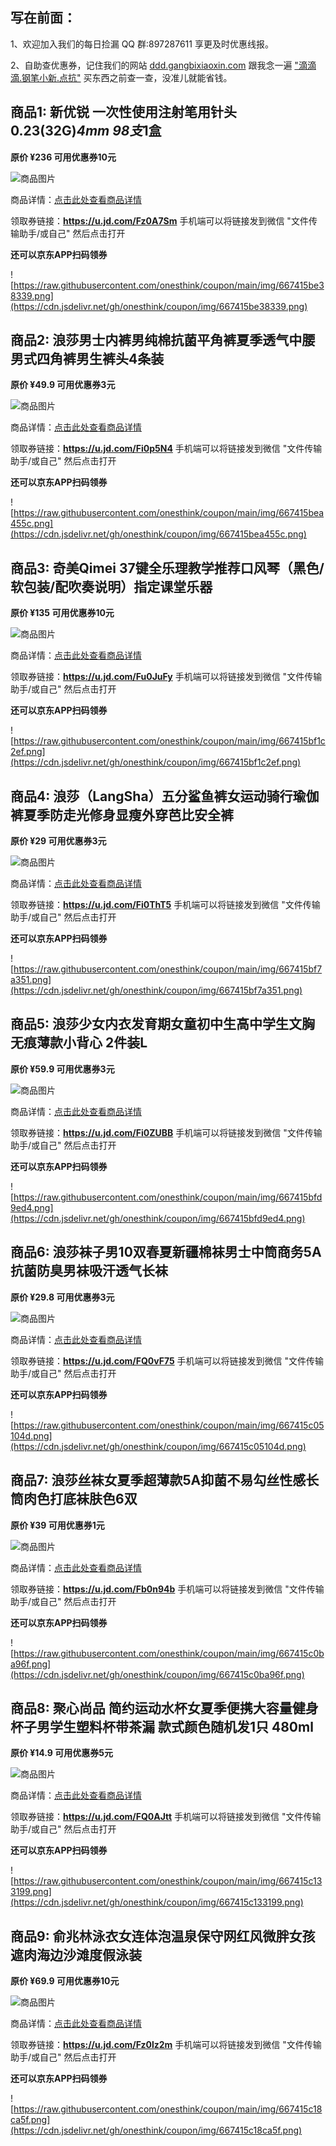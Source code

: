 ## 写在前面：

1、欢迎加入我们的每日捡漏 QQ 群:897287611 享更及时优惠线报。

2、自助查优惠券，记住我们的网站 [ddd.gangbixiaoxin.com](https://ddd.gangbixiaoxin.com) 跟我念一遍 ["滴滴滴.钢笔小新.点抗"](https://ddd.gangbixiaoxin.com) 买东西之前查一查，没准儿就能省钱。

## 商品1: 新优锐 一次性使用注射笔用针头 0.23(32G)*4mm 98支*1盒

**原价 ¥236 可用优惠券10元**

![商品图片](http://img14.360buyimg.com/n1/jfs/t1/193513/31/48276/137587/66718bc1F5b55b2fd/c8210fc31a472b0f.jpg)

商品详情：[点击此处查看商品详情](https://union-click.jd.com/jdc?e=1003156031&amp;p=JF8BAR8JK1olXwMKVVhfDkMSBV8IGloUXAIDXFlaCEInRzBQRQQlBENHFRxWFlVPRjtUBABAQlRcCEBdCUoWAmsJE1wSXQ8dDRsBVXtOaxV9EzpjAGR8DD1eVSxjRihheSxTUQoyVW5eCUsQCmkPHVIQbQdSVQ5cWEpHAl8IG2tDMwYDVV9cAE4SBWtmQBlFFTYDZF5bCEIeCm0OH1gXXwYyVFZaOJy6u7qCqo6d5NKc3Inkr56ev7uWk2slbQUyVF9cCksTBG4KG2slXTYBZAAzCRgRAW8LT197AE9dUl9bVQN5A2wLGl8VWw8EZFxcCUkVM184ZzxgFEdCNz8WewkXYC9rHyt2NnhmPyo_ZklqaA9qWjJyFVRREykiXjEXRV8IKw)

领取券链接：**https://u.jd.com/Fz0A7Sm** 手机端可以将链接发到微信 "文件传输助手/或自己" 然后点击打开

**还可以京东APP扫码领券**

![https://raw.githubusercontent.com/onesthink/coupon/main/img/667415be38339.png](https://cdn.jsdelivr.net/gh/onesthink/coupon/img/667415be38339.png)

## 商品2: 浪莎男士内裤男纯棉抗菌平角裤夏季透气中腰男式四角裤男生裤头4条装

**原价 ¥49.9 可用优惠券3元**

![商品图片](http://img14.360buyimg.com/n1/jfs/t1/231995/23/20711/204530/667226d0Fe71930e3/c21ac08f28091f39.jpg)

商品详情：[点击此处查看商品详情](https://union-click.jd.com/jdc?e=1003156031&amp;p=JF8BAQcJK1olXDYFV1hVD08RMytXQwVKbV9HER8fA1UJWypcR0ROCBlQCgJDD0gRC2gMHURMGFpfZCs6dAhMWwh_ezJJX0YGAAsZXiJSdykEF2sUbQUDVFlUDkwRCmo4GgsUDQdSVQ5cOEsXMzlmG1oUXAcEV1hfCHsWM28OG1IcVAQEUFlfCUMnA2cPK4y45dOI5YvVsZ-Ji7ixvI6c4dKc3G5tOEgnA24JGVsRWgcAVG5tCHsUMzFmGggSWFIDVg4zVQJIBW5YRQh7XQUBVFhUD04WM20JGlkXbTYyIRkDcQ1UWjoAH1tWK299JlkEbDR1dBVqdVlmIgdmIDtbAU0eChp1bg5BFDYCZA)

领取券链接：**https://u.jd.com/Fi0p5N4** 手机端可以将链接发到微信 "文件传输助手/或自己" 然后点击打开

**还可以京东APP扫码领券**

![https://raw.githubusercontent.com/onesthink/coupon/main/img/667415bea455c.png](https://cdn.jsdelivr.net/gh/onesthink/coupon/img/667415bea455c.png)

## 商品3: 奇美Qimei 37键全乐理教学推荐口风琴（黑色/软包装/配吹奏说明）指定课堂乐器

**原价 ¥135 可用优惠券10元**

![商品图片](http://img14.360buyimg.com/n1/jfs/t25273/253/725144788/255074/a7f8cf0e/5b7a658dNcb4addb7.jpg)

商品详情：[点击此处查看商品详情](https://union-click.jd.com/jdc?e=1003156031&amp;p=JF8BAR4JK1olXwYAUFpYD0wRB18BGVwXXAADZBoCUBVIMzZNXhpXVhgcDBsJVFRMVnBaRQcLVAQFVl9bCVRORjNVK1hdG0N_Kww6a1FfUAZuYVIVLWZyKhhRBHsWM2wJG1wcWwEEXVttCRsWU25YGgsUbQYCZBwz3N-h1eC3ztO0ia6bg_Pl0OO219uVz-WcbQcyVFhdAUIeAWkME1sWXjYCXFlt3-av1uW5ztOsiZiKg-f63cKr1_GAK2slXjYCVV9fCE8QAm0IK2sVbQUyCjBcW0wSU24OSDVIFFkEVQwZUyUXAGwIH18XXwAyVl9cCkknM19dGCdTB1hBDSciagxcYDRQHxhSW1Z5PzozChNJfypoXh5FAnJ2AQ4oADtxM284)

领取券链接：**https://u.jd.com/Fu0JuFy** 手机端可以将链接发到微信 "文件传输助手/或自己" 然后点击打开

**还可以京东APP扫码领券**

![https://raw.githubusercontent.com/onesthink/coupon/main/img/667415bf1c2ef.png](https://cdn.jsdelivr.net/gh/onesthink/coupon/img/667415bf1c2ef.png)

## 商品4: 浪莎（LangSha）五分鲨鱼裤女运动骑行瑜伽裤夏季防走光修身显瘦外穿芭比安全裤

**原价 ¥29 可用优惠券3元**

![商品图片](http://img14.360buyimg.com/n1/jfs/t1/234181/27/18459/118667/6670139bF52aeaec2/8ccef0ea74594973.jpg)

商品详情：[点击此处查看商品详情](https://union-click.jd.com/jdc?e=1003156031&amp;p=JF8BAREJK1olXDYCVV9cDUMXBWgJG14lGVlaCgFtUQ5SQi0DBUVNGFJeSwUIFxlJX3EIGloUWA4CUllcCE4IWipURmtvIWcDKx4KSS4UYWp9AS5eXXV_MVk9BEcnAl8LGlsSVAAFUldYOEpHAj8JS1pFXDYCVG4LZksWAm4JElIdWAYyVW5dDkseCmYKHVwUWQMGZF5VD3vArtfdkerA1b_WytaKsezCitPchdMlbTYBZF5cCUkXB2gJGVslbQYyV24DZkpEBGoBG1oXM1tLC1hcXQJfbW8LGFsTXwYLVW5fCUoVAV84KydyKE9DFD08QzhVAyd-WzNlPm18AwEjSCUVfgRoeRp8Ok5QBxkqDBRKQik4G2s)

领取券链接：**https://u.jd.com/Fi0ThT5** 手机端可以将链接发到微信 "文件传输助手/或自己" 然后点击打开

**还可以京东APP扫码领券**

![https://raw.githubusercontent.com/onesthink/coupon/main/img/667415bf7a351.png](https://cdn.jsdelivr.net/gh/onesthink/coupon/img/667415bf7a351.png)

## 商品5: 浪莎少女内衣发育期女童初中生高中学生文胸无痕薄款小背心 2件装L

**原价 ¥59.9 可用优惠券3元**

![商品图片](http://img14.360buyimg.com/n1/jfs/t1/186996/24/47281/87054/667161e0Ffa253c28/5012b675b4d787c3.jpg)

商品详情：[点击此处查看商品详情](https://union-click.jd.com/jdc?e=1003156031&amp;p=JF8BAREJK1olXDYCVV9cDU0WBmoMGlIlGVlaCgFtUQ5SQi0DBUVNGFJeSwUIFxlJX3EIGloUWAADUVtZCUIIWipURmtSGnB5HQUPWCtrBCkISzMUA3hUVCs9BEcnAl8LGlsSVAAFUldYOEpHAj8JS1pFXDYCVG4LZksWAm4LEl8cWA4yVW5dDkseCmYKHVwXXgYDZF5VD3vArtfdkerA1b_WytaKsezCitPchdMlbTYBZF5cCUkXB2gJGVslbQYyV24DZkpEBWwIH1JHM1tLC1hcXwBRbW8LGVgdXwAEUm5fCUoVAV84KzgSB1tfKQ0fVTlkCh8AYTlyDlxCFzwrYyUVfQ5ySy9iNWd1Ayc8UR91WTk4G2s)

领取券链接：**https://u.jd.com/Fi0ZUBB** 手机端可以将链接发到微信 "文件传输助手/或自己" 然后点击打开

**还可以京东APP扫码领券**

![https://raw.githubusercontent.com/onesthink/coupon/main/img/667415bfd9ed4.png](https://cdn.jsdelivr.net/gh/onesthink/coupon/img/667415bfd9ed4.png)

## 商品6: 浪莎袜子男10双春夏新疆棉袜男士中筒商务5A抗菌防臭男袜吸汗透气长袜

**原价 ¥29.8 可用优惠券3元**

![商品图片](http://img14.360buyimg.com/n1/jfs/t1/230064/6/18749/167077/66715ffeFded73f0a/c3b1b21632ac8d02.jpg)

商品详情：[点击此处查看商品详情](https://union-click.jd.com/jdc?e=1003156031&amp;p=JF8BAREJK1olXDYCVV9cCU4fC2kAHVMlGVlaCgFtUQ5SQi0DBUVNGFJeSwUIFxlJX3EIGloUXAMKXFhVDkMIWipURmsTPk10H1wHUihldQwNeiF8R0ZJNlo9BEcnAl8LGlsSVAAFUldYOEpHAj8JS1pFXDYCVG4LZksWAm4LEl8cWA4yVW5dDkseCmYKHVwRVAQDZF5VD3vArtfdkerA1b_WytaKsezCitPchdMlbTYBZF5cCUkXB2gJGVslbQYyV24DZkpECmhcHFxFM1tLC1hcUEpWbW8LGFoQWQACVW5fCUoVAV84KwFMJ1JHFVg0Sz9gYxhTS11oW35EUgMAayUVCmtvQB1wXVYGJ14_DA58VjA4G2s)

领取券链接：**https://u.jd.com/FQ0vF75** 手机端可以将链接发到微信 "文件传输助手/或自己" 然后点击打开

**还可以京东APP扫码领券**

![https://raw.githubusercontent.com/onesthink/coupon/main/img/667415c05104d.png](https://cdn.jsdelivr.net/gh/onesthink/coupon/img/667415c05104d.png)

## 商品7: 浪莎丝袜女夏季超薄款5A抑菌不易勾丝性感长筒肉色打底袜肤色6双

**原价 ¥39 可用优惠券1元**

![商品图片](http://img14.360buyimg.com/n1/jfs/t1/226943/25/20467/79553/66724b38F4c9ef8b6/3bdd19f62c714bb0.jpg)

商品详情：[点击此处查看商品详情](https://union-click.jd.com/jdc?e=1003156031&amp;p=JF8BAQcJK1olXDYBVlpaDUgUMytXQwVKbV9HER8fA1UJWypcR0ROCBlQCgJDC0kTBGoLGERMGFpfZFovQzxKSCpBfgJ3HUVlMzY1fQB1ajkEF2sUbQUDVFlUDkwRCmo4GgsUDQdSVQ5cOEsXMzlmG1oUXAcLVFxYCHsWM28OG1IcVAQEU1hbAUonA2cPK4y45dOI5YvVsZ-Ji7ixvI6c4dKc3G5tOEgnA24JGVsRWgcAVG5tCHsUMzFmGggcWlIFUw0zVQJIBW5TQxB7XQUBVVhdCU0RM20JGlkXbTYyDzo2DDNWXGkBfSAVFkd0HCYCUQlHQypfdVkRXgJCAh9eWCBwZDRPXSAcVTYCZA)

领取券链接：**https://u.jd.com/Fb0n94b** 手机端可以将链接发到微信 "文件传输助手/或自己" 然后点击打开

**还可以京东APP扫码领券**

![https://raw.githubusercontent.com/onesthink/coupon/main/img/667415c0ba96f.png](https://cdn.jsdelivr.net/gh/onesthink/coupon/img/667415c0ba96f.png)

## 商品8: 聚心尚品 简约运动水杯女夏季便携大容量健身杯子男学生塑料杯带茶漏 款式颜色随机发1只 480ml

**原价 ¥14.9 可用优惠券5元**

![商品图片](http://img14.360buyimg.com/n1/jfs/t1/188608/6/48043/168871/667269b1F4789c8d3/281a5fa2eb254712.jpg)

商品详情：[点击此处查看商品详情](https://union-click.jd.com/jdc?e=1003156031&amp;p=JF8BARgJK1olVQ8KUV9ZDE4RM28JGl4TVQACVVtVCUoXMytXQwVKbV9HER8fA1UJWypcR0ROCBlQCgJDCEoWBmkAHVsUWA4DVV5CUQ5LXl8SEjBBOQNWVD0BdilRRAp-HQ9gNmdyWFJtCXsUAm8PEl0SWw8HZF8NCRsWU25YGmsVXTZDOlZUAUkQM244G10VVA8LVl5dCUwSCl8IE1wliqu6gdTs3cOu1_GAzOKyiI--gMDVOHsnAF8IGloXXQIFVVxdOHsXM2w4RTUUDgABVFpaCSVKSjAPRw1MD2gCV1xeCksTAG44GVoUXwQyZG4uSgh8XB9oUw1tAwd4LCpeTytyZhhuUwV7X3N1BCE6DyxHezQJZ1gTBgZGZF5t)

领取券链接：**https://u.jd.com/FQ0AJtt** 手机端可以将链接发到微信 "文件传输助手/或自己" 然后点击打开

**还可以京东APP扫码领券**

![https://raw.githubusercontent.com/onesthink/coupon/main/img/667415c133199.png](https://cdn.jsdelivr.net/gh/onesthink/coupon/img/667415c133199.png)

## 商品9: 俞兆林泳衣女连体泡温泉保守网红风微胖女孩遮肉海边沙滩度假泳装

**原价 ¥69.9 可用优惠券10元**

![商品图片](http://img14.360buyimg.com/n1/jfs/t1/167753/19/43814/52319/66320850F644c62b0/939f581637baeaf4.jpg)

商品详情：[点击此处查看商品详情](https://union-click.jd.com/jdc?e=1003156031&amp;p=JF8BARoJK1olXwcKUFlYCkkXAF8IGloUVQQGUlxdD00nRzBQRQQlBENHFRxWFlVPRjtUBABAQlRcCEBdCUoWC20MHVkVWgAdDRsBVXtuYip9YQhrDWN4JlktfwBeCwtaHCJ1UQoyVW5eCUsQCmkPHVIQbQdSVQ5cWEpHAl8IG2tDMwYDVV9fDk4TBm84GmsVWwYLXVdfDk0WAG0IK1sdWjbV-eaIgvrCi9bchdPC5KHX3eKJlsMnM18LK1sUXAQCUFlcCksnM284GGtLMwdRU1gPDRkUbTJBRF0UAFEHOl5eCkkWBm0BGGsXXAcAVm5tODhVQARXaztdC35cVTsLe0sSYwpjWRITImgAISkNdywQZD9wQTh2B3xiUxptCHs)

领取券链接：**https://u.jd.com/Fz0lz2m** 手机端可以将链接发到微信 "文件传输助手/或自己" 然后点击打开

**还可以京东APP扫码领券**

![https://raw.githubusercontent.com/onesthink/coupon/main/img/667415c18ca5f.png](https://cdn.jsdelivr.net/gh/onesthink/coupon/img/667415c18ca5f.png)

